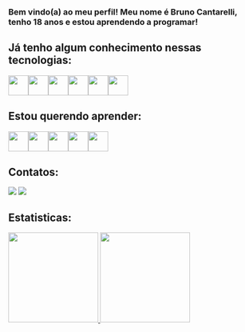 ### Bem vindo(a) ao meu perfil! Meu nome é Bruno Cantarelli, tenho 18 anos e estou aprendendo a programar!

## Já tenho algum conhecimento nessas tecnologias:

<img src="https://cdn.jsdelivr.net/gh/devicons/devicon/icons/linux/linux-original.svg" width="40" height="40"/><img src="https://cdn.jsdelivr.net/gh/devicons/devicon/icons/javascript/javascript-original.svg"  width="40" height="40"/><img src="https://cdn.jsdelivr.net/gh/devicons/devicon/icons/html5/html5-original.svg"  width="40" height="40"/><img src="https://cdn.jsdelivr.net/gh/devicons/devicon/icons/css3/css3-original.svg"  width="40" height="40"/><img src="https://cdn.jsdelivr.net/gh/devicons/devicon/icons/dart/dart-original.svg"  width="40" height="40"/><img src="https://cdn.jsdelivr.net/gh/devicons/devicon/icons/flutter/flutter-original.svg"  width="40" height="40"/>

## Estou querendo aprender:

<img src="https://cdn.jsdelivr.net/gh/devicons/devicon/icons/typescript/typescript-original.svg"  width="40" height="40"/><img src="https://cdn.jsdelivr.net/gh/devicons/devicon/icons/angularjs/angularjs-original.svg"  width="40" height="40"/><img src="https://cdn.jsdelivr.net/gh/devicons/devicon/icons/figma/figma-original.svg"  width="40" height="40"/><img src="https://cdn.jsdelivr.net/gh/devicons/devicon/icons/git/git-original.svg"  width="40" height="40"/><img src="https://cdn.jsdelivr.net/gh/devicons/devicon/icons/nodejs/nodejs-original-wordmark.svg"  width="40" height="40"/>

## Contatos:

<div>
<a href="https://www.instagram.com/brunoo_cantarelli/" target="_blank"><img src="https://img.shields.io/badge/-Instagram-%23E4405F?style=for-the-badge&logo=instagram&logoColor=white" target="_blank"></a>
<a href="https://www.linkedin.com/in/bruno-cantarelli-67a35022b/" target="_blank"><img src="https://img.shields.io/badge/-LinkedIn-%230077B5?style=for-the-badge&logo=linkedin&logoColor=white" target="_blank"></a>   
</div>

## Estatisticas:

<div>
<a href="https://github.com/BrunoCantarelli">
<img height="180em" src="https://github-readme-stats.vercel.app/api/top-langs/?username=BrunoCantarelli&layout=compact&langs_count=7&theme=synthwave"/>
<img height="180em" src="https://github-readme-stats.vercel.app/api?username=BrunoCantarelli&show_icons=true&theme=synthwave&include_all_commits=true&count_private=true"/>
</div>
